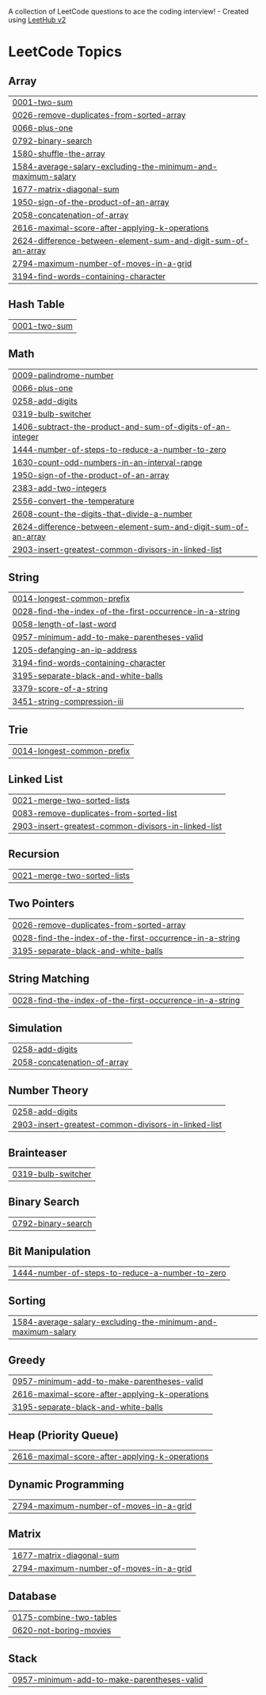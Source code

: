 A collection of LeetCode questions to ace the coding interview! - Created using [LeetHub v2](https://github.com/arunbhardwaj/LeetHub-2.0)
<!---LeetCode Topics Start-->
# LeetCode Topics
## Array
|  |
| ------- |
| [0001-two-sum](https://github.com/shlmt/leetCode/tree/master/0001-two-sum) |
| [0026-remove-duplicates-from-sorted-array](https://github.com/shlmt/leetCode/tree/master/0026-remove-duplicates-from-sorted-array) |
| [0066-plus-one](https://github.com/shlmt/leetCode/tree/master/0066-plus-one) |
| [0792-binary-search](https://github.com/shlmt/leetCode/tree/master/0792-binary-search) |
| [1580-shuffle-the-array](https://github.com/shlmt/leetCode/tree/master/1580-shuffle-the-array) |
| [1584-average-salary-excluding-the-minimum-and-maximum-salary](https://github.com/shlmt/leetCode/tree/master/1584-average-salary-excluding-the-minimum-and-maximum-salary) |
| [1677-matrix-diagonal-sum](https://github.com/shlmt/leetCode/tree/master/1677-matrix-diagonal-sum) |
| [1950-sign-of-the-product-of-an-array](https://github.com/shlmt/leetCode/tree/master/1950-sign-of-the-product-of-an-array) |
| [2058-concatenation-of-array](https://github.com/shlmt/leetCode/tree/master/2058-concatenation-of-array) |
| [2616-maximal-score-after-applying-k-operations](https://github.com/shlmt/leetCode/tree/master/2616-maximal-score-after-applying-k-operations) |
| [2624-difference-between-element-sum-and-digit-sum-of-an-array](https://github.com/shlmt/leetCode/tree/master/2624-difference-between-element-sum-and-digit-sum-of-an-array) |
| [2794-maximum-number-of-moves-in-a-grid](https://github.com/shlmt/leetCode/tree/master/2794-maximum-number-of-moves-in-a-grid) |
| [3194-find-words-containing-character](https://github.com/shlmt/leetCode/tree/master/3194-find-words-containing-character) |
## Hash Table
|  |
| ------- |
| [0001-two-sum](https://github.com/shlmt/leetCode/tree/master/0001-two-sum) |
## Math
|  |
| ------- |
| [0009-palindrome-number](https://github.com/shlmt/leetCode/tree/master/0009-palindrome-number) |
| [0066-plus-one](https://github.com/shlmt/leetCode/tree/master/0066-plus-one) |
| [0258-add-digits](https://github.com/shlmt/leetCode/tree/master/0258-add-digits) |
| [0319-bulb-switcher](https://github.com/shlmt/leetCode/tree/master/0319-bulb-switcher) |
| [1406-subtract-the-product-and-sum-of-digits-of-an-integer](https://github.com/shlmt/leetCode/tree/master/1406-subtract-the-product-and-sum-of-digits-of-an-integer) |
| [1444-number-of-steps-to-reduce-a-number-to-zero](https://github.com/shlmt/leetCode/tree/master/1444-number-of-steps-to-reduce-a-number-to-zero) |
| [1630-count-odd-numbers-in-an-interval-range](https://github.com/shlmt/leetCode/tree/master/1630-count-odd-numbers-in-an-interval-range) |
| [1950-sign-of-the-product-of-an-array](https://github.com/shlmt/leetCode/tree/master/1950-sign-of-the-product-of-an-array) |
| [2383-add-two-integers](https://github.com/shlmt/leetCode/tree/master/2383-add-two-integers) |
| [2556-convert-the-temperature](https://github.com/shlmt/leetCode/tree/master/2556-convert-the-temperature) |
| [2608-count-the-digits-that-divide-a-number](https://github.com/shlmt/leetCode/tree/master/2608-count-the-digits-that-divide-a-number) |
| [2624-difference-between-element-sum-and-digit-sum-of-an-array](https://github.com/shlmt/leetCode/tree/master/2624-difference-between-element-sum-and-digit-sum-of-an-array) |
| [2903-insert-greatest-common-divisors-in-linked-list](https://github.com/shlmt/leetCode/tree/master/2903-insert-greatest-common-divisors-in-linked-list) |
## String
|  |
| ------- |
| [0014-longest-common-prefix](https://github.com/shlmt/leetCode/tree/master/0014-longest-common-prefix) |
| [0028-find-the-index-of-the-first-occurrence-in-a-string](https://github.com/shlmt/leetCode/tree/master/0028-find-the-index-of-the-first-occurrence-in-a-string) |
| [0058-length-of-last-word](https://github.com/shlmt/leetCode/tree/master/0058-length-of-last-word) |
| [0957-minimum-add-to-make-parentheses-valid](https://github.com/shlmt/leetCode/tree/master/0957-minimum-add-to-make-parentheses-valid) |
| [1205-defanging-an-ip-address](https://github.com/shlmt/leetCode/tree/master/1205-defanging-an-ip-address) |
| [3194-find-words-containing-character](https://github.com/shlmt/leetCode/tree/master/3194-find-words-containing-character) |
| [3195-separate-black-and-white-balls](https://github.com/shlmt/leetCode/tree/master/3195-separate-black-and-white-balls) |
| [3379-score-of-a-string](https://github.com/shlmt/leetCode/tree/master/3379-score-of-a-string) |
| [3451-string-compression-iii](https://github.com/shlmt/leetCode/tree/master/3451-string-compression-iii) |
## Trie
|  |
| ------- |
| [0014-longest-common-prefix](https://github.com/shlmt/leetCode/tree/master/0014-longest-common-prefix) |
## Linked List
|  |
| ------- |
| [0021-merge-two-sorted-lists](https://github.com/shlmt/leetCode/tree/master/0021-merge-two-sorted-lists) |
| [0083-remove-duplicates-from-sorted-list](https://github.com/shlmt/leetCode/tree/master/0083-remove-duplicates-from-sorted-list) |
| [2903-insert-greatest-common-divisors-in-linked-list](https://github.com/shlmt/leetCode/tree/master/2903-insert-greatest-common-divisors-in-linked-list) |
## Recursion
|  |
| ------- |
| [0021-merge-two-sorted-lists](https://github.com/shlmt/leetCode/tree/master/0021-merge-two-sorted-lists) |
## Two Pointers
|  |
| ------- |
| [0026-remove-duplicates-from-sorted-array](https://github.com/shlmt/leetCode/tree/master/0026-remove-duplicates-from-sorted-array) |
| [0028-find-the-index-of-the-first-occurrence-in-a-string](https://github.com/shlmt/leetCode/tree/master/0028-find-the-index-of-the-first-occurrence-in-a-string) |
| [3195-separate-black-and-white-balls](https://github.com/shlmt/leetCode/tree/master/3195-separate-black-and-white-balls) |
## String Matching
|  |
| ------- |
| [0028-find-the-index-of-the-first-occurrence-in-a-string](https://github.com/shlmt/leetCode/tree/master/0028-find-the-index-of-the-first-occurrence-in-a-string) |
## Simulation
|  |
| ------- |
| [0258-add-digits](https://github.com/shlmt/leetCode/tree/master/0258-add-digits) |
| [2058-concatenation-of-array](https://github.com/shlmt/leetCode/tree/master/2058-concatenation-of-array) |
## Number Theory
|  |
| ------- |
| [0258-add-digits](https://github.com/shlmt/leetCode/tree/master/0258-add-digits) |
| [2903-insert-greatest-common-divisors-in-linked-list](https://github.com/shlmt/leetCode/tree/master/2903-insert-greatest-common-divisors-in-linked-list) |
## Brainteaser
|  |
| ------- |
| [0319-bulb-switcher](https://github.com/shlmt/leetCode/tree/master/0319-bulb-switcher) |
## Binary Search
|  |
| ------- |
| [0792-binary-search](https://github.com/shlmt/leetCode/tree/master/0792-binary-search) |
## Bit Manipulation
|  |
| ------- |
| [1444-number-of-steps-to-reduce-a-number-to-zero](https://github.com/shlmt/leetCode/tree/master/1444-number-of-steps-to-reduce-a-number-to-zero) |
## Sorting
|  |
| ------- |
| [1584-average-salary-excluding-the-minimum-and-maximum-salary](https://github.com/shlmt/leetCode/tree/master/1584-average-salary-excluding-the-minimum-and-maximum-salary) |
## Greedy
|  |
| ------- |
| [0957-minimum-add-to-make-parentheses-valid](https://github.com/shlmt/leetCode/tree/master/0957-minimum-add-to-make-parentheses-valid) |
| [2616-maximal-score-after-applying-k-operations](https://github.com/shlmt/leetCode/tree/master/2616-maximal-score-after-applying-k-operations) |
| [3195-separate-black-and-white-balls](https://github.com/shlmt/leetCode/tree/master/3195-separate-black-and-white-balls) |
## Heap (Priority Queue)
|  |
| ------- |
| [2616-maximal-score-after-applying-k-operations](https://github.com/shlmt/leetCode/tree/master/2616-maximal-score-after-applying-k-operations) |
## Dynamic Programming
|  |
| ------- |
| [2794-maximum-number-of-moves-in-a-grid](https://github.com/shlmt/leetCode/tree/master/2794-maximum-number-of-moves-in-a-grid) |
## Matrix
|  |
| ------- |
| [1677-matrix-diagonal-sum](https://github.com/shlmt/leetCode/tree/master/1677-matrix-diagonal-sum) |
| [2794-maximum-number-of-moves-in-a-grid](https://github.com/shlmt/leetCode/tree/master/2794-maximum-number-of-moves-in-a-grid) |
## Database
|  |
| ------- |
| [0175-combine-two-tables](https://github.com/shlmt/leetCode/tree/master/0175-combine-two-tables) |
| [0620-not-boring-movies](https://github.com/shlmt/leetCode/tree/master/0620-not-boring-movies) |
## Stack
|  |
| ------- |
| [0957-minimum-add-to-make-parentheses-valid](https://github.com/shlmt/leetCode/tree/master/0957-minimum-add-to-make-parentheses-valid) |
<!---LeetCode Topics End-->